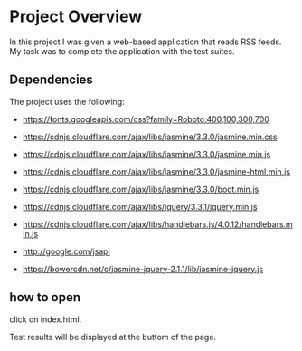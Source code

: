 # Project Overview

In this project I was given a web-based application that reads RSS feeds. My task was to complete the application with the test suites.



## Dependencies

The project uses the following:
* https://fonts.googleapis.com/css?family=Roboto:400,100,300,700

* https://cdnjs.cloudflare.com/ajax/libs/jasmine/3.3.0/jasmine.min.css

* https://cdnjs.cloudflare.com/ajax/libs/jasmine/3.3.0/jasmine.min.js

* https://cdnjs.cloudflare.com/ajax/libs/jasmine/3.3.0/jasmine-html.min.js 

* https://cdnjs.cloudflare.com/ajax/libs/jasmine/3.3.0/boot.min.js 

* https://cdnjs.cloudflare.com/ajax/libs/jquery/3.3.1/jquery.min.js

* https://cdnjs.cloudflare.com/ajax/libs/handlebars.js/4.0.12/handlebars.min.js 

* http://google.com/jsapi

* https://bowercdn.net/c/jasmine-jquery-2.1.1/lib/jasmine-jquery.js


## how to open

click on index.html. 

Test results will be displayed at the buttom of the page.


